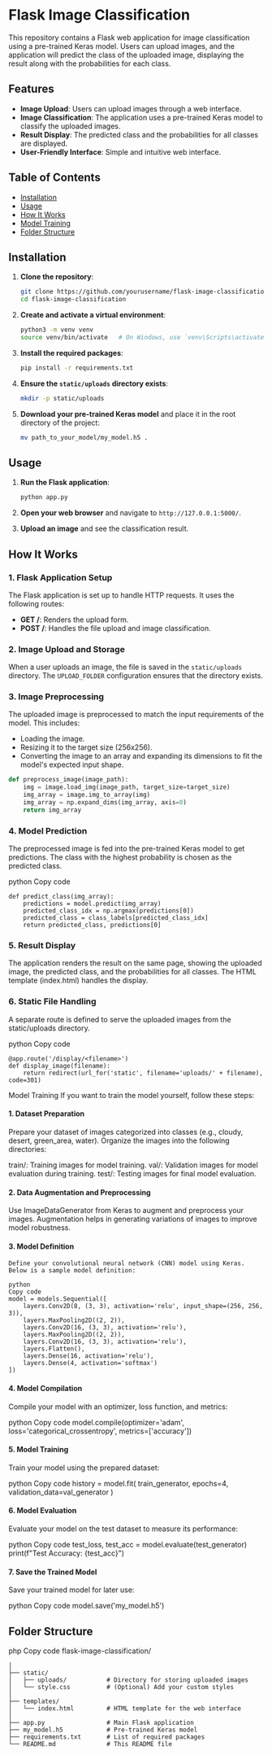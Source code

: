 # Flask Image Classification


This repository contains a Flask web application for image classification using a pre-trained Keras model. Users can upload images, and the application will predict the class of the uploaded image, displaying the result along with the probabilities for each class.

## Features

- **Image Upload**: Users can upload images through a web interface.
- **Image Classification**: The application uses a pre-trained Keras model to classify the uploaded images.
- **Result Display**: The predicted class and the probabilities for all classes are displayed.
- **User-Friendly Interface**: Simple and intuitive web interface.

## Table of Contents

- [Installation](#installation)
- [Usage](#usage)
- [How It Works](#how-it-works)
- [Model Training](#model-training)
- [Folder Structure](#folder-structure)


## Installation

1. **Clone the repository**:
    ```sh
    git clone https://github.com/yourusername/flask-image-classification.git
    cd flask-image-classification
    ```

2. **Create and activate a virtual environment**:
    ```sh
    python3 -m venv venv
    source venv/bin/activate   # On Windows, use `venv\Scripts\activate`
    ```

3. **Install the required packages**:
    ```sh
    pip install -r requirements.txt
    ```

4. **Ensure the `static/uploads` directory exists**:
    ```sh
    mkdir -p static/uploads
    ```

5. **Download your pre-trained Keras model** and place it in the root directory of the project:
    ```sh
    mv path_to_your_model/my_model.h5 .
    ```

## Usage

1. **Run the Flask application**:
    ```sh
    python app.py
    ```

2. **Open your web browser** and navigate to `http://127.0.0.1:5000/`.

3. **Upload an image** and see the classification result.

## How It Works

### 1. Flask Application Setup

The Flask application is set up to handle HTTP requests. It uses the following routes:
- **GET /**: Renders the upload form.
- **POST /**: Handles the file upload and image classification.

### 2. Image Upload and Storage

When a user uploads an image, the file is saved in the `static/uploads` directory. The `UPLOAD_FOLDER` configuration ensures that the directory exists.

### 3. Image Preprocessing

The uploaded image is preprocessed to match the input requirements of the model. This includes:
- Loading the image.
- Resizing it to the target size (256x256).
- Converting the image to an array and expanding its dimensions to fit the model's expected input shape.

```python
def preprocess_image(image_path):
    img = image.load_img(image_path, target_size=target_size)
    img_array = image.img_to_array(img)
    img_array = np.expand_dims(img_array, axis=0)
    return img_array
```

### 4. Model Prediction

The preprocessed image is fed into the pre-trained Keras model to get predictions. The class with the highest probability is chosen as the predicted class.

python
Copy code
```
def predict_class(img_array):
    predictions = model.predict(img_array)
    predicted_class_idx = np.argmax(predictions[0])
    predicted_class = class_labels[predicted_class_idx]
    return predicted_class, predictions[0]

```
### 5. Result Display
The application renders the result on the same page, showing the uploaded image, the predicted class, and the probabilities for all classes. The HTML template (index.html) handles the display.

### 6. Static File Handling
A separate route is defined to serve the uploaded images from the static/uploads directory.

python
Copy code
```
@app.route('/display/<filename>')
def display_image(filename):
    return redirect(url_for('static', filename='uploads/' + filename), code=301)
```
Model Training
If you want to train the model yourself, follow these steps:

#### 1. Dataset Preparation
Prepare your dataset of images categorized into classes (e.g., cloudy, desert, green_area, water). Organize the images into the following directories:

train/: Training images for model training.
val/: Validation images for model evaluation during training.
test/: Testing images for final model evaluation.
#### 2. Data Augmentation and Preprocessing
Use ImageDataGenerator from Keras to augment and preprocess your images. Augmentation helps in generating variations of images to improve model robustness.

#### 3. Model Definition
```
Define your convolutional neural network (CNN) model using Keras. Below is a sample model definition:

python
Copy code
model = models.Sequential([
    layers.Conv2D(8, (3, 3), activation='relu', input_shape=(256, 256, 3)),
    layers.MaxPooling2D((2, 2)),
    layers.Conv2D(16, (3, 3), activation='relu'),
    layers.MaxPooling2D((2, 2)),
    layers.Conv2D(16, (3, 3), activation='relu'),
    layers.Flatten(),
    layers.Dense(16, activation='relu'),
    layers.Dense(4, activation='softmax')
])

```
#### 4. Model Compilation
Compile your model with an optimizer, loss function, and metrics:

python
Copy code
model.compile(optimizer='adam',
              loss='categorical_crossentropy',
              metrics=['accuracy'])
#### 5. Model Training
Train your model using the prepared dataset:

python
Copy code
history = model.fit(
    train_generator,
    epochs=4,
    validation_data=val_generator
)
#### 6. Model Evaluation
Evaluate your model on the test dataset to measure its performance:

python
Copy code
test_loss, test_acc = model.evaluate(test_generator)
print(f"Test Accuracy: {test_acc}")
#### 7. Save the Trained Model
Save your trained model for later use:

python
Copy code
model.save('my_model.h5')
## Folder Structure
php
Copy code
flask-image-classification/
```
│
├── static/
│   ├── uploads/           # Directory for storing uploaded images
│   └── style.css          # (Optional) Add your custom styles
│
├── templates/
│   └── index.html         # HTML template for the web interface
│
├── app.py                 # Main Flask application
├── my_model.h5            # Pre-trained Keras model
├── requirements.txt       # List of required packages
└── README.md              # This README file
```

